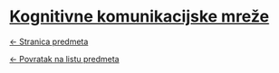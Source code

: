 # [Kognitivne komunikacijske mreže](https://www.github.com/studosi-fer/KKM)
[<- Stranica predmeta](https://www.fer.unizg.hr/predmet/kkm)

[<- Povratak na listu predmeta](https://www.github.com/studosi/FER)